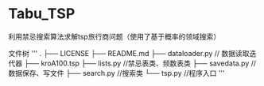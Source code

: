 # Tabu_TSP
利用禁忌搜索算法求解tsp旅行商问题（使用了基于概率的领域搜索）

文件树
'''
.
├── LICENSE
├── README.md
├── dataloader.py // 数据读取迭代器
├── kroA100.tsp
├── lists.py  //禁忌表类、频数表类
├── savedata.py  //数据保存、写文件
├── search.py //搜索类
└── tsp.py //程序入口
'''
